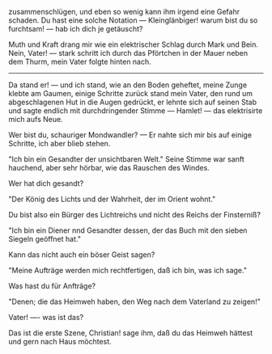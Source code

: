 <a name="16"></a>

zusammenschlügen, und eben so wenig kann ihm irgend eine
Gefahr schaden. Du hast eine solche Notation — Kleinglänbiger!
warum bist du so furchtsam! — hab ich dich
je getäuscht?

Muth und Kraft drang mir wie ein elektrischer Schlag
durch Mark und Bein. Nein, Vater! — stark schritt ich
durch das Pförtchen in der Mauer neben dem Thurm, mein
Vater folgte hinten nach.

---

Da stand er! — und ich stand, wie an den Boden geheftet,
meine Zunge klebte am Gaumen, einige Schritte
zurück stand mein Vater, den rund um abgeschlagenen Hut
in die Augen gedrückt, er lehnte sich auf seinen Stab und
sagte endlich mit durchdringender Stimme — Hamlet! —
das elektrisirte mich aufs Neue.

Wer bist du, schauriger Mondwandler? — Er nahte sich
mir bis auf einige Schritte, ich aber blieb stehen.

"Ich bin ein Gesandter der unsichtbaren Welt." Seine
Stimme war sanft hauchend, aber sehr hörbar, wie das
Rauschen des Windes.

Wer hat dich gesandt?

"Der König des Lichts und der Wahrheit, der im
Orient wohnt."

Du bist also ein Bürger des Lichtreichs und nicht des
Reichs der Finsterniß?

"Ich bin ein Diener nnd Gesandter dessen, der das Buch
mit den sieben Siegeln geöffnet hat."

Kann das nicht auch ein böser Geist sagen?

"Meine Aufträge werden mich rechtfertigen, daß ich bin,
was ich sage."

Was hast du für Anfträge?

"Denen; die das Heimweh haben, den Weg nach dem
Vaterland zu zeigen!"

Vater! —- was ist das?

Das ist die erste Szene, Christian! sage ihm, daß
du das Heimweh hättest und gern nach Haus möchtest.

